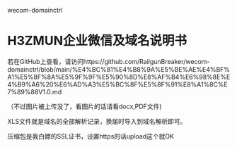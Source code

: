 wecom-domainctrl
# H3ZMUN企业微信及域名说明书


若在GitHub上查看，请访问https://github.com/RailgunBreaker/wecom-domainctrl/blob/main/%E4%BC%81%E4%B8%9A%E5%BE%AE%E4%BF%A1%E5%8F%8A%E5%9F%9F%E5%90%8D%E8%AF%B4%E6%98%8E%E4%B9%A6%20%E6%AD%A3%E5%BC%8F%E5%8F%91%E8%A1%8C%E7%89%88V1.0.md


（不过图片被上传没了，看图片的话请看docx,PDF文件)


XLS文件就是域名的全部解析记录，换届时导入到域名解析即可。


压缩包是我白嫖的SSL证书，设置https的话upload这个就OK
